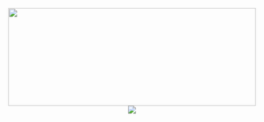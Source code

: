 <div style="width:100%" height="200px">
  <img src="assets/spglitchbanner.gif" width="100%" height="200px" >
</div>

<div align="center">
    <img src="https://skillicons.dev/icons?i=docker" />
</div>
